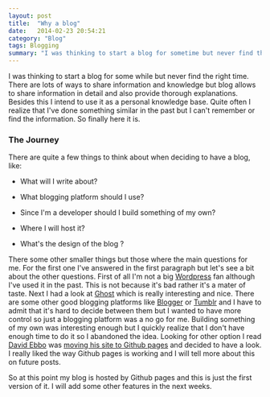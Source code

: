 ```yaml
---
layout: post
title:  "Why a blog"
date:   2014-02-23 20:54:21
category: "Blog"
tags: Blogging
summary: "I was thinking to start a blog for sometime but never find the right time but now and here it is."
---
```


<p class="dropcap">I was thinking to start a blog for some while but never find the right time. There are lots of ways to share information and knowledge but blog allows to share information in detail and also provide thorough explanations. Besides this I intend to use it as a personal knowledge base. Quite often I realize that I've done something similar in the past but I can't remember or find the information. So finally here it is.</p>

### The Journey ###

There are quite a few things to think about when deciding to have a blog, like: 

- What will I write about?
 
- What blogging platform should I use?

- Since I'm a developer should I build something of my own? 

- Where I will host it?

- What's the design of the blog ?

There some other smaller things but those where the main questions for me. For the first one I've answered in the first paragraph but let's see a bit about the other questions. First of all I'm not a big [Wordpress](http://wordpress.com/ "Wordpress") fan although I've used it in the past. This is not because it's bad rather it's a mater of taste. Next I had a look at [Ghost](https://ghost.org/ "Ghost") which is really interesting and nice. There are some other good blogging platforms like [Blogger](https://www.blogger.com/features "Blogger") or [Tumblr](https://www.tumblr.com/ "Tumblr") and I have to admit that it's hard to decide between them but I wanted to have more control so just a blogging platform was a no go for me. Building something of my own was interesting enough but I quickly realize that I don't have enough time to do it so I abandoned the idea. Looking for other option I read [David Ebbo](http://blog.davidebbo.com/about/ "David Ebbo") was [moving his site to Github pages](http://blog.davidebbo.com/2014/01/moving-to-github-pages.html "Moving to GitHub pages") and decided to have a look. I really liked the way Github pages is working and I will tell more about this on future posts.

So at this point my blog is hosted by Github pages and this is just the first version of it. I will add some other features in the next weeks. 

